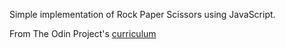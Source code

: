 Simple implementation of Rock Paper Scissors using JavaScript.

From The Odin Project's [curriculum](http://www.theodinproject.com/courses/web-development-101/lessons/html-css)